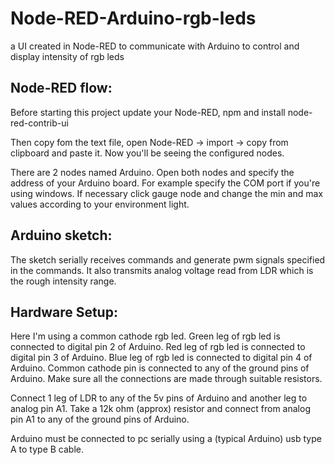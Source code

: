 # Node-RED-Arduino-rgb-leds
a UI created in Node-RED to communicate with Arduino to control and display intensity of rgb leds

Node-RED flow:
------------------------------------------------------------------------------------------------
Before starting this project update your Node-RED, npm and install node-red-contrib-ui

Then copy fom the text file, open Node-RED -> import -> copy from clipboard and paste it.
Now you'll be seeing the configured nodes.

There are 2 nodes named Arduino. Open both nodes and specify the address of your Arduino board.
For example specify the COM port if you're using windows.
If necessary click gauge node and change the min and max values according to your environment light.

Arduino sketch:
------------------------------------------------------------------------------------------------
The sketch serially receives commands and generate pwm signals specified in the commands.
It also transmits analog voltage read from LDR which is the rough intensity range.

Hardware Setup:
------------------------------------------------------------------------------------------------
Here I'm using a common cathode rgb led.
Green leg of rgb led is connected to digital pin 2 of Arduino.
Red leg of rgb led is connected to digital pin 3 of Arduino.
Blue leg of rgb led is connected to digital pin 4 of Arduino.
Common cathode pin is connected to any of the ground pins of Arduino.
Make sure all the connections are made through suitable resistors.

Connect 1 leg of LDR to any of the 5v pins of Arduino and another leg to analog pin A1.
Take a 12k ohm (approx) resistor and connect from analog pin A1 to any of the ground pins of Arduino.

Arduino must be connected to pc serially using a (typical Arduino) usb type A to type B cable.

